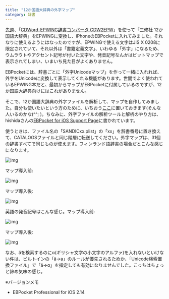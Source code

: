```yaml
---
title: "12か国語大辞典の外字マップ"
category: 辞書
---
```


[先週](20130217.html)、「[CDWord-EPWING辞書コンバータ CDW2EPW](http://hp.vector.co.jp/authors/VA022273/dic/cdw2epw/)」を使って「三修社 12か国語大辞典」をEPWINGに変換し、iPhoneのEBPocketに入れてみました。それなりに使えるようにはなったのですが、EPWINGで使える文字はJIS X 0208に限定されていて、それ以外は「書籍定義文字」、いわゆる「外字」になるため、ウムラウトやアクセント記号が付いた文字や、発音記号なんかはビットマップで表示されてしまい、いまいち見た目がよくありません。

EBPocketには、辞書ごとに「外字Unicodeマップ」を作って一緒に入れれば、外字をUnicodeに変換して表示してくれる機能があります。世間でよく使われているEPWING本だと、最初からマップがEBPocketに付属しているのですが、12か国語大辞典向けにはこれがありません。

そこで、12か国語大辞典の外字ファイルを解析して、マップを自作してみました。自分も使いたいという方のために、いちおう[ここ](resources/SANDICxx.zip)に置いておきます(そんな人いるのかな(^^; )。ちなみに、外字ファイルの解析ツールと解析のやり方は、hishidaさんの[EBPocket for iOS Support Page](http://hishida.s271.xrea.com/manual/EBPocket_iPhone/web_gaiji.html)に書かれています。

使うときは、ファイル名の「SANDICxx.plist」の「xx」を辞書番号に置き換えて、CATALOGSファイルと同じ階層に転送してください。外字マップは、31個の辞書すべてで同じものが使えます。フィンランド語辞書の場合だとこんな感じになります。

![img](img/20130224-001.png)

マップ導入前:

![img](img/20130224-002.png)

マップ導入後:

![img](img/20130224-003.png)

英語の発音記号はこんな感じ。マップ導入前:

![img](img/20130224-004.png)

マップ導入後:

![img](img/20130224-005.png)

なお、äを検索するのにα(ギリシャ文字の小文字のアルファ)を入れないといけない件は、ビルトインの「ä→a」のルールが優先されるためか、「Unicode検索置換ファイル」で「ä→α」を指定しても有効になりませんでした。こっちはちょっと諦め気味の感じ。

※バージョンメモ

- EBPocket Professional for iOS 2.14
